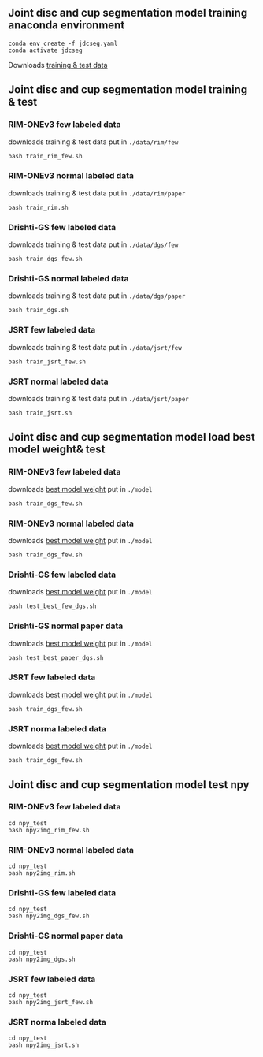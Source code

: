 ## Joint disc and cup segmentation model training anaconda environment
```
conda env create -f jdcseg.yaml
conda activate jdcseg
```


Downloads [training & test data](https://drive.google.com/file/d/1VFoLdrJ6S63qk4ha-GutqQWbDc7KD5Ex/view?usp=sharing)
## Joint disc and cup segmentation model training & test
### RIM-ONEv3 few labeled data 
downloads training & test data put in ```./data/rim/few```
```
bash train_rim_few.sh
```
### RIM-ONEv3 normal labeled data 
downloads training & test data put in ```./data/rim/paper```
```
bash train_rim.sh
```
### Drishti-GS few labeled data 
downloads training & test data put in ```./data/dgs/few```
```
bash train_dgs_few.sh
```
### Drishti-GS normal labeled data 
downloads training & test data put in ```./data/dgs/paper```
```
bash train_dgs.sh
```
### JSRT few labeled data 
downloads training & test data put in ```./data/jsrt/few```
```
bash train_jsrt_few.sh
```
### JSRT normal labeled data 
downloads training & test data put in ```./data/jsrt/paper```
```
bash train_jsrt.sh
```
## Joint disc and cup segmentation model load best model weight& test
### RIM-ONEv3 few labeled data 
downloads [best model weight](https://drive.google.com/file/d/1JiXuv9QRc9z9uEwwmt8Ifhc-aHKmcLrX/view?usp=sharing) put in ```./model```
```
bash train_dgs_few.sh
```
### RIM-ONEv3 normal labeled data 
downloads [best model weight](https://drive.google.com/file/d/1TPHP9aQQSfYYYQU6L0FmsjU_moOip0bt/view?usp=sharing) put in ```./model```
```
bash train_dgs_few.sh
```
### Drishti-GS few labeled data 
downloads [best model weight](https://drive.google.com/file/d/1b9Xn7zX923hvX_iwzS-7bYvO8030cKUH/view?usp=sharing) put in ```./model```
```
bash test_best_few_dgs.sh
```
### Drishti-GS normal paper data 
downloads [best model weight](https://drive.google.com/file/d/1f_MwgwO-jK99IzILox3t9RvsQCEZST6p/view?usp=sharing) put in ```./model```
```
bash test_best_paper_dgs.sh
```
### JSRT few labeled data 
downloads [best model weight](https://drive.google.com/file/d/10xHs6Y1duHAowU7VHcY_UR7C_wpCW0Nw/view?usp=sharing) put in ```./model```
```
bash train_dgs_few.sh
```
### JSRT norma labeled data 
downloads [best model weight](https://drive.google.com/file/d/1rVpPvVaVVwzkj9kHVvIL8a2qwAk48Awm/view?usp=sharing) put in ```./model```
```
bash train_dgs_few.sh
```
## Joint disc and cup segmentation model test npy
### RIM-ONEv3 few labeled data 
```
cd npy_test
bash npy2img_rim_few.sh
```
### RIM-ONEv3 normal labeled data 
```
cd npy_test
bash npy2img_rim.sh
```
### Drishti-GS few labeled data 
```
cd npy_test
bash npy2img_dgs_few.sh
```
### Drishti-GS normal paper data 
```
cd npy_test
bash npy2img_dgs.sh
```
### JSRT few labeled data 
```
cd npy_test
bash npy2img_jsrt_few.sh
```
### JSRT norma labeled data 
```
cd npy_test
bash npy2img_jsrt.sh
```


